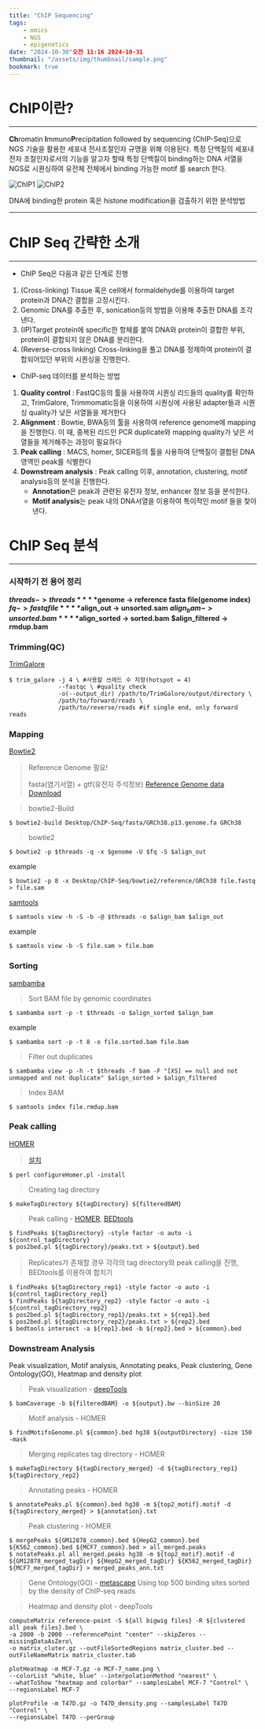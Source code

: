 ```yaml
---
title: "ChIP Sequencing"
tags:
    - omics
    - NGS
    - epigenetics
date: "2024-10-30"오전 11:16 2024-10-31
thumbnail: "/assets/img/thumbnail/sample.png"
bookmark: true
---
```


# ChIP이란?
---

**Ch**romatin **I**mmuno**P**recipitation followed by sequencing (ChIP-Seq)으로 NGS 기술을 활용한 세포내 전사조절인자 규명을 위해 이용된다. 특정 단백질의 세포내 전자 조절인자로서의 기능을 알고자 할때 특정 단백질이 binding하는 DNA 서열을 NGS로 시퀀싱하여 유전체 전체에서 binding 가능한 motif 를 search 한다.

![ChIP1](https://media.cellsignal.com/www/images/resources/applications/chip-educational/chip-protocol-steps.png)
![ChIP2](https://www.merckmillipore.com/INTERSHOP/static/WFS/Merck-KR-Site/-/Merck/ko_KR/Freestyle/BI-Bioscience/Genomic-Analysis/Epigenetics/chip-chip-workflow.jpg)

DNA에 binding한 protein 혹은 histone modification을 검출하기 위한 분석방법

---

# ChIP Seq 간략한 소개
---

- ChIP Seq은 다음과 같은 단계로 진행
1. (Cross-linking) Tissue 혹은 cell에서 formaldehyde를 이용하여 target protein과 DNA간 결합을 고정시킨다.
2. Genomic DNA를 추출한 후, sonication등의 방법을 이용해 추출한 DNA를 조각낸다.
3. (IP)Target protein에 specific한 항체를 붙여 DNA와 protein이 결합한 부위, protein이 결합되지 않은 DNA를 분리한다.
4. (Reverse-cross linking) Cross-linking을 풀고 DNA를 정제하여 protein이 결합되어있던 부위의 시퀀싱을 진행한다.

- ChIP-seq 데이터를 분석하는 방법
1. **Quality control** : FastQC등의 툴을 사용하여 시퀀싱 리드들의 quality를 확인하고, TrimGalore, Trimmomatic등을 이용하여 시퀀싱에 사용된 adapter들과 시퀀싱 quality가 낮은 서열들을 제거한다
2. **Alignment** : Bowtie, BWA등의 툴을 사용하여 reference genome에 mapping을 진행한다. 이 때, 중복된 리드인 PCR duplicate와 mapping quality가 낮은 서열들을 제거해주는 과정이 필요하다
3. **Peak calling** : MACS, homer, SICER등의 툴을 사용하여 단백질이 결합된 DNA영역인 peak를 식별한다
4. **Downstream analysis** : Peak calling 이후, annotation, clustering, motif analysis등의 분석을 진행한다. 
	- **Annotation**은 peak과 관련된 유전자 정보, enhancer 정보 등을 분석한다. 
	- **Motif analysis**는 peak 내의 DNA서열을 이용하여 특이적인 motif 들을 찾아낸다.

# ChIP Seq 분석
---

### 시작하기 전 용어 정리
**$threads -> threads**
**$genome -> reference fasta file(genome index)**
**$fq -> fastq file**
**$align_out -> unsorted.sam**
**$align_bam -> unsorted.bam**
**$align_sorted -> sorted.bam**
**$align_filtered -> rmdup.bam**



### Trimming(QC)
[TrimGalore](https://github.com/FelixKrueger/TrimGalore)

```
$ trim_galore -j 4 \ #사용할 쓰레드 수 지정(hotspot = 4)
              --fastqc \ #quality check
              -o(--output_dir) /path/to/TrimGalore/output/directory \
              /path/to/forward/reads \
              /path/to/reverse/reads #if single end, only forward reads
```

### Mapping
[Bowtie2](https://bowtie-bio.sourceforge.net/bowtie2/index.shtml)

> Reference Genome 필요!
>
> fasta(염기서열) + gtf(유전자 주석정보)
[Reference Genome data Download](https://www.gencodegenes.org/)

> bowtie2-Build

```
$ bowtie2-build Desktop/ChIP-Seq/fasta/GRCh38.p13.genome.fa GRCh38
```

> bowtie2

```
$ bowtie2 -p $threads -q -x $genome -U $fq -S $align_out
```

example
```
$ bowtie2 -p 8 -x Desktop/ChIP-Seq/bowtie2/reference/GRCh38 file.fastq > file.sam
```

[samtools](https://www.htslib.org/)

```
$ samtools view -h -S -b -@ $threads -o $align_bam $align_out
```
example
```
$ samtools view -b -S file.sam > file.bam
```

### Sorting
[sambamba](https://github.com/biod/sambamba)
> Sort BAM file by genomic coordinates

```
$ sambamba sort -p -t $threads -o $align_sorted $align_bam
```
example
```
$ sambamba sort -p -t 8 -o file.sorted.bam file.bam
```

> Filter out duplicates

```
$ sambamba view -p -h -t $threads -f bam -F "[XS] == null and not unmapped and not duplicate" $align_sorted > $align_filtered
```

> Index BAM

```
$ samtools index file.rmdup.bam
```

### Peak calling
[HOMER](http://homer.ucsd.edu/homer/)

> [설치](https://www.notion.so/ChIP-Seq-7521d94f358d46b3a92a378b54edf18f?pvs=4#dad827534ef44fb6b7807f1557fdfa9b)

```
$ perl configureHomer.pl -install
```

> Creating tag directory

```
$ makeTagDirectory ${tagDirectory} ${filteredBAM}
```

> Peak calling - [HOMER](http://homer.ucsd.edu/homer/), [BEDtools](https://bedtools.readthedocs.io/en/latest/)

```
$ findPeaks ${tagDirectory} -style factor -o auto -i ${control_tagDirectory}
$ pos2bed.pl ${tagDirectory}/peaks.txt > ${output}.bed
```

> Replicates가 존재할 경우 각각의 tag directory와 peak calling을 진행, BEDtools를 이용하여 합치기

```
$ findPeaks ${tagDirectory_rep1} -style factor -o auto -i ${control_tagDirectory_rep1}
$ findPeaks ${tagDirectory_rep2} -style factor -o auto -i ${control_tagDirectory_rep2}
$ pos2bed.pl ${tagDirectory_rep1}/peaks.txt > ${rep1}.bed
$ pos2bed.pl ${tagDirectory_rep2}/peaks.txt > ${rep2}.bed
$ bedtools intersect -a ${rep1}.bed -b ${rep2}.bed > ${common}.bed
```


### Downstream Analysis
Peak visualization, Motif analysis, Annotating peaks, Peak clustering, Gene Ontology(GO), Heatmap and density plot

> Peak visualization - [deepTools](https://deeptools.readthedocs.io/en/develop/)

```
$ bamCoverage -b ${filteredBAM} -o ${output}.bw --binSize 20
```

> Motif analysis - HOMER

```
$ findMotifsGenome.pl ${common}.bed hg38 ${outputDirectory} -size 150 -mask
```

> Merging replicates tag directory - HOMER

```
$ makeTagDirectory ${tagDirectory_merged} -d ${tagDirectory_rep1} ${tagDirectory_rep2}
```

> Annotating peaks - HOMER

```
$ annotatePeaks.pl ${common}.bed hg38 -m ${top2_motif}.motif -d ${tagDirectory_merged} > ${annotation}.txt
```

> Peak clustering - HOMER

```
$ mergePeaks ${GM12878_common}.bed ${HepG2_common}.bed ${K562_common}.bed ${MCF7_common}.bed > all_merged.peaks
$ notatePeaks.pl all_merged.peaks hg38 -m ${top2_motif}.motif -d ${GM12878_merged_tagDir} ${HepG2_merged_tagDir} ${K562_merged_tagDir} ${MCF7_merged_tagDir} > merged_peaks_ann.txt 
```

> Gene Ontology(GO) - [metascape](https://metascape.org/gp/index.html#/main/step1)
Using top 500 binding sites sorted by the density of ChIP-seq reads

> Heatmap and density plot - deepTools

```
computeMatrix reference-point -S ${all bigwig files} -R ${clustered all peak files}.bed \ 
-a 2000 -b 2000 --referencePoint "center" --skipZeros --missingDataAsZero\
-o matrix_cluter.gz --outFileSortedRegions matrix_cluster.bed --outFileNameMatrix matrix_cluster.tab
```
```
plotHeatmap -m MCF-7.gz -o MCF-7_name.png \
--colorList "white, blue" --interpolationMethod "nearest" \
--whatToShow "heatmap and colorbar" --samplesLabel MCF-7 "Control" \
--regionsLabel MCF-7
```
```
plotProfile -m T47D.gz -o T47D_density.png --samplesLabel T47D "Control" \
--regionsLabel T47D --perGroup
```